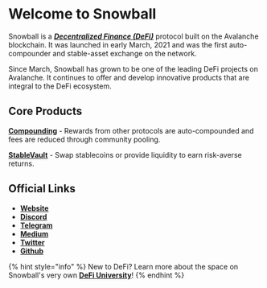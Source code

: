 # Welcome to Snowball

Snowball is a [_**Decentralized Finance (DeFi)**_](https://snowballs.gitbook.io/snowball-docs/resources/defi-glossary#decentralized-finance-defi) protocol built on the Avalanche blockchain. It was launched in early March, 2021 and was the first auto-compounder and stable-asset exchange on the network.

Since March, Snowball has grown to be one of the leading DeFi projects on Avalanche. It continues to offer and develop innovative products that are integral to the DeFi ecosystem.

## **Core Products**

[**Compounding**](https://app.snowball.network/compound-and-earn) - Rewards from other protocols are auto-compounded and fees are reduced through community pooling.

[**StableVault**](https://app.snowball.network/s4d-vault) - Swap stablecoins or provide liquidity to earn risk-averse returns.

## Official Links

* [**Website**](https://app.snowball.network)
* [**Discord**](https://discord.gg/BGpEHvehMz)
* [**Telegram**](https://t.me/throwsnowballs)
* [**Medium**](https://medium.com/snowball-finance)
* [**Twitter**](https://twitter.com/snowballdefi)
* [**Github**](https://github.com/Snowball-Finance)

{% hint style="info" %}
New to DeFi? Learn more about the space on Snowball's very own [**DeFi University**](defi-university/introduction.md)!
{% endhint %}
